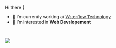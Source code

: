 Hi there 👋



- 🔭 I’m currently working at [Waterflow Technology](https://waterflow.technology/)
- 👯 I’m interested in **Web Developement**


<br>

![](https://github-readme-streak-stats.herokuapp.com/?user=arpandhakal&theme=dark&hide_border=false)
<br>
